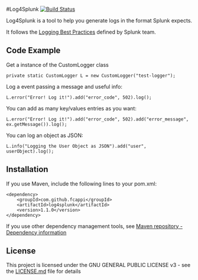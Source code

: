 #Log4Splunk [![Build Status](https://travis-ci.org/fcappi/log4splunk.svg?branch=master)](https://travis-ci.org/fcappi/log4splunk)

Log4Splunk is a tool to help you generate logs in the format Splunk expects.

It follows the [Logging Best Practices](http://dev.splunk.com/view/logging-best-practices/SP-CAAADP6) defined by Splunk team. 


## Code Example

Get a instance of the CustomLogger class

` private static CustomLogger L = new CustomLogger("test-logger"); `

Log a event passing a message and useful info:

` L.error("Error! Log it!").add("error_code", 502).log(); `

You can add as many key/values entries as you want:

` L.error("Error! Log it!").add("error_code", 502).add("error_message", ex.getMessage()).log(); `

You can log an object as JSON:

` L.info("Logging the User Object as JSON").add("user", userObject).log(); `

## Installation

If you use Maven, include the following lines to your pom.xml:

```
<dependency>
    <groupId>com.github.fcappi</groupId>
    <artifactId>log4splunk</artifactId>
    <version>1.1.0</version>
</dependency>
```

If you use other dependency management tools, see [Maven repository - Dependency information](http://search.maven.org/#artifactdetails%7Ccom.github.fcappi%7Clog4splunk%7C1.0.0%7Cjar)

## License

This project is licensed under the GNU GENERAL PUBLIC LICENSE v3 - see the [LICENSE.md](LICENSE.md) file for details
